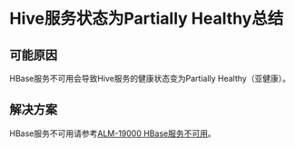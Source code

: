 # Hive服务状态为Partially Healthy总结<a name="ZH-CN_TOPIC_0207461487"></a>

## 可能原因<a name="zh-cn_topic_0167275017_s3a76fbae55cf4b75bdcc718206298892"></a>

HBase服务不可用会导致Hive服务的健康状态变为Partially Healthy（亚健康）。

## 解决方案<a name="zh-cn_topic_0167275017_section13400932164610"></a>

HBase服务不可用请参考[ALM-19000 HBase服务不可用](https://support.huaweicloud.com/usermanual-mrs/mrs_01_0167.html)。

